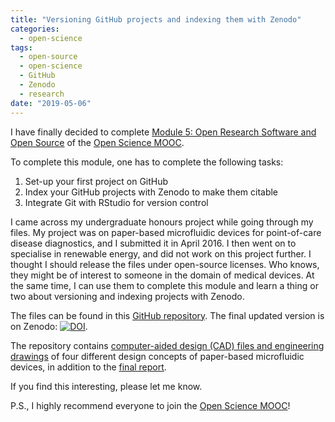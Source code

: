 ```yaml
---
title: "Versioning GitHub projects and indexing them with Zenodo"
categories:
  - open-science
tags:
  - open-source
  - open-science
  - GitHub
  - Zenodo
  - research
date: "2019-05-06"
---
```


I have finally decided to complete [Module 5: Open Research Software and Open Source](https://eliademy.com/catalog/catalog/product/view/sku/02d7338a7e) of the [Open Science MOOC](https://opensciencemooc.eu/). 

To complete this module, one has to complete the following tasks: 

1. Set-up your first project on GitHub
2. Index your GitHub projects with Zenodo to make them citable
3. Integrate Git with RStudio for version control

I came across my undergraduate honours project while going through my files. My project was on paper-based microfluidic devices for point-of-care disease diagnostics, and I submitted it in April 2016. I then went on to specialise in renewable energy, and did not work on this project further. I thought I should release the files under open-source licenses. Who knows, they might be of interest to someone in the domain of medical devices. At the same time, I can use them to complete this module and learn a thing or two about versioning and indexing projects with Zenodo.

The files can be found in this [GitHub repository](https://github.com/nmstreethran/paper-based-microfluidics). The final updated version is on Zenodo: [![DOI](https://zenodo.org/badge/DOI/10.5281/zenodo.2671872.svg)](https://doi.org/10.5281/zenodo.2671872).

The repository contains [computer-aided design (CAD) files and engineering drawings](https://github.com/nmstreethran/paper-based-microfluidics/blob/master/CAD_files) of four different design concepts of paper-based microfluidic devices, in addition to the [final report](https://github.com/nmstreethran/paper-based-microfluidics/blob/master/final_report.pdf). 

If you find this interesting, please let me know. 

P.S., I highly recommend everyone to join the [Open Science MOOC](https://opensciencemooc.eu/)!